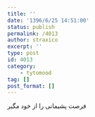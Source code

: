 ```yaml
---
title: ''
date: '1396/6/25 14:51:00'
status: publish
permalink: /4013
author: straxico
excerpt: ''
type: post
id: 4013
category:
    - tytomood
tag: []
post_format: []
---
```

فرصت پشیمانی را از خود مگیر